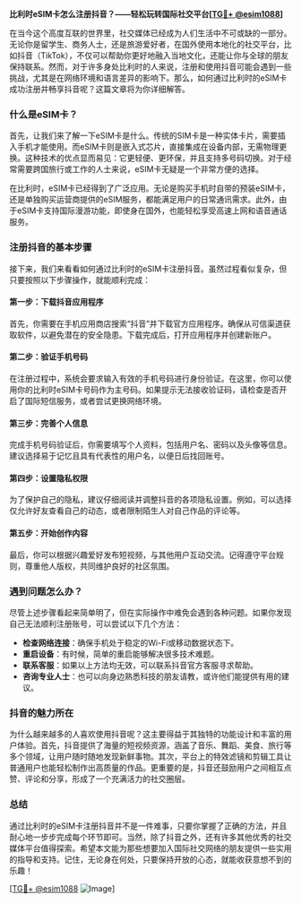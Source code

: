 **比利时eSIM卡怎么注册抖音？——轻松玩转国际社交平台[[TG💪+ @esim1088](https://t.me/s/esim1088)]**

在当今这个高度互联的世界里，社交媒体已经成为人们生活中不可或缺的一部分。无论你是留学生、商务人士，还是旅游爱好者，在国外使用本地化的社交平台，比如抖音（TikTok），不仅可以帮助你更好地融入当地文化，还能让你与全球的朋友保持联系。然而，对于许多身处比利时的人来说，注册和使用抖音可能会遇到一些挑战，尤其是在网络环境和语言差异的影响下。那么，如何通过比利时的eSIM卡成功注册并畅享抖音呢？这篇文章将为你详细解答。

### 什么是eSIM卡？

首先，让我们来了解一下eSIM卡是什么。传统的SIM卡是一种实体卡片，需要插入手机才能使用。而eSIM卡则是嵌入式芯片，直接集成在设备内部，无需物理更换。这种技术的优点显而易见：它更轻便、更环保，并且支持多号码切换。对于经常需要跨国旅行或工作的人士来说，eSIM卡无疑是一个非常方便的选择。

在比利时，eSIM卡已经得到了广泛应用。无论是购买手机时自带的预装eSIM卡，还是单独购买运营商提供的eSIM服务，都能满足用户的日常通讯需求。此外，由于eSIM卡支持国际漫游功能，即使身在国外，也能轻松享受高速上网和语音通话服务。

### 注册抖音的基本步骤

接下来，我们来看看如何通过比利时的eSIM卡注册抖音。虽然过程看似复杂，但只要按照以下步骤操作，就能顺利完成：

#### 第一步：下载抖音应用程序

首先，你需要在手机应用商店搜索“抖音”并下载官方应用程序。确保从可信渠道获取软件，以避免潜在的安全隐患。下载完成后，打开应用程序并创建新账户。

#### 第二步：验证手机号码

在注册过程中，系统会要求输入有效的手机号码进行身份验证。在这里，你可以使用你的比利时eSIM卡号码作为主号码。如果提示无法接收验证码，请检查是否开启了国际短信服务，或者尝试更换网络环境。

#### 第三步：完善个人信息

完成手机号码验证后，你需要填写个人资料，包括用户名、密码以及头像等信息。建议选择易于记忆且具有代表性的用户名，以便日后找回账号。

#### 第四步：设置隐私权限

为了保护自己的隐私，建议仔细阅读并调整抖音的各项隐私设置。例如，可以选择仅允许好友查看自己的动态，或者限制陌生人对自己作品的评论等。

#### 第五步：开始创作内容

最后，你可以根据兴趣爱好发布短视频，与其他用户互动交流。记得遵守平台规则，尊重他人版权，共同维护良好的社区氛围。

### 遇到问题怎么办？

尽管上述步骤看起来简单明了，但在实际操作中难免会遇到各种问题。如果你发现自己无法顺利注册账号，可以尝试以下几个方法：

- **检查网络连接**：确保手机处于稳定的Wi-Fi或移动数据状态下。
- **重启设备**：有时候，简单的重启能够解决很多技术难题。
- **联系客服**：如果以上方法均无效，可以联系抖音官方客服寻求帮助。
- **咨询专业人士**：也可以向身边熟悉科技的朋友请教，或许他们能提供有用的建议。

### 抖音的魅力所在

为什么越来越多的人喜欢使用抖音呢？这主要得益于其独特的功能设计和丰富的用户体验。首先，抖音提供了海量的短视频资源，涵盖了音乐、舞蹈、美食、旅行等多个领域，让用户随时随地发现新鲜事物。其次，平台上的特效滤镜和剪辑工具让普通用户也能轻松制作出高质量的作品。更重要的是，抖音还鼓励用户之间相互点赞、评论和分享，形成了一个充满活力的社交圈层。

### 总结

通过比利时的eSIM卡注册抖音并不是一件难事，只要你掌握了正确的方法，并且耐心地一步步完成每个环节即可。当然，除了抖音之外，还有许多其他优秀的社交媒体平台值得探索。希望本文能为那些想要加入国际社交网络的朋友提供一些实用的指导和支持。记住，无论身在何处，只要保持开放的心态，就能收获意想不到的乐趣！

[[TG💪+ @esim1088](https://t.me/s/esim1088) ![Image](https://i.postimg.cc/4NQfJmqS/Snipaste-2025-05-13-00-14-12.png)]